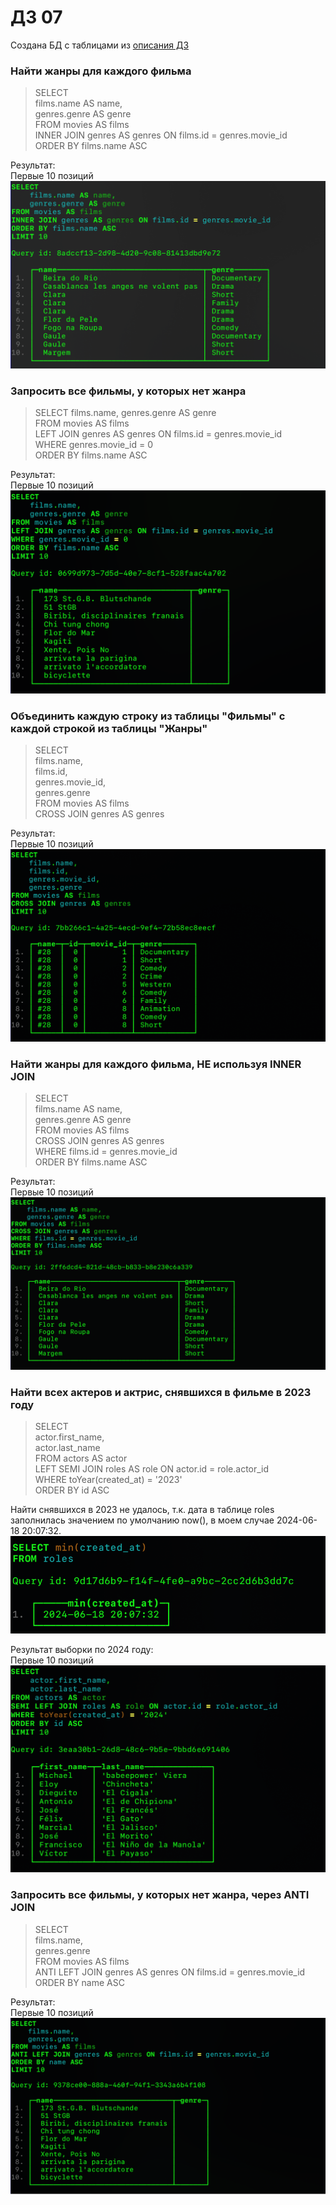 # ДЗ 07  
Создана БД с таблицами из [описания ДЗ](https://docs.google.com/document/d/1qIUv3RaRJ60boylxQF2rUdPcqNqAZa8V-yhGVbY6PBM/edit?usp=sharing)  

### Найти жанры для каждого фильма  
> SELECT  
    films.name AS name,  
    genres.genre AS genre  
FROM movies AS films  
INNER JOIN genres AS genres ON films.id = genres.movie_id  
ORDER BY films.name ASC  

Результат:  
Первые 10 позиций
![](https://github.com/oslavgorod/Clickhouse-2024/blob/main/DZ07/img/001.png)  

### Запросить все фильмы, у которых нет жанра  
> SELECT films.name,
genres.genre AS genre    
FROM movies AS films  
LEFT JOIN genres AS genres ON films.id = genres.movie_id  
WHERE genres.movie_id = 0  
ORDER BY films.name ASC

Результат:  
Первые 10 позиций  
![](https://github.com/oslavgorod/Clickhouse-2024/blob/main/DZ07/img/002.png)  

### Объединить каждую строку из таблицы "Фильмы" с каждой строкой из таблицы "Жанры"  
> SELECT  
    films.name,  
    films.id,  
    genres.movie_id,  
    genres.genre  
FROM movies AS films  
CROSS JOIN genres AS genres

Результат:  
Первые 10 позиций 
![](https://github.com/oslavgorod/Clickhouse-2024/blob/main/DZ07/img/003.png)  

### Найти жанры для каждого фильма, НЕ используя INNER JOIN  
> SELECT  
    films.name AS name,  
    genres.genre AS genre  
FROM movies AS films  
CROSS JOIN genres AS genres  
WHERE films.id = genres.movie_id  
ORDER BY films.name ASC  

Результат:  
Первые 10 позиций  
![](https://github.com/oslavgorod/Clickhouse-2024/blob/main/DZ07/img/004.png)  

### Найти всех актеров и актрис, снявшихся в фильме в 2023 году  
>SELECT  
    actor.first_name,  
    actor.last_name  
FROM actors AS actor  
LEFT SEMI JOIN roles AS role ON actor.id = role.actor_id  
WHERE toYear(created_at) = '2023'  
ORDER BY id ASC  

Найти снявшихся в 2023 не удалось, т.к. дата в таблице roles заполнилась значением по умолчанию now(), в моем случае 2024-06-18 20:07:32.  
![](https://github.com/oslavgorod/Clickhouse-2024/blob/main/DZ07/img/005.png)  

Результат выборки по 2024 году:  
Первые 10 позиций  
![](https://github.com/oslavgorod/Clickhouse-2024/blob/main/DZ07/img/006.png)  

### Запросить все фильмы, у которых нет жанра, через ANTI JOIN  
> SELECT  
    films.name,  
    genres.genre  
FROM movies AS films  
ANTI LEFT JOIN genres AS genres ON films.id = genres.movie_id  
ORDER BY name ASC  

Результат:  
Первые 10 позиций  
![](https://github.com/oslavgorod/Clickhouse-2024/blob/main/DZ07/img/007.png)
